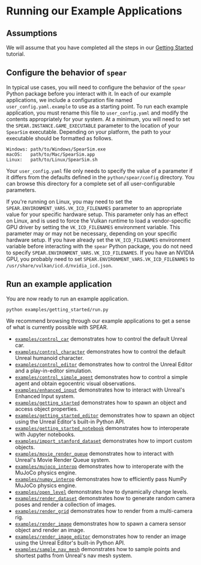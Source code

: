# Running our Example Applications

## Assumptions

We will assume that you have completed all the steps in our [Getting Started](docs/getting_started.md) tutorial.

## Configure the behavior of `spear`

In typical use cases, you will need to configure the behavior of the `spear` Python package before you interact with it. In each of our example applications, we include a configuration file named `user_config.yaml.example` to use as a starting point. To run each example application, you must rename this file to `user_config.yaml` and modify the contents appropriately for your system. At a minimum, you will need to set the `SPEAR.INSTANCE.GAME_EXECUTABLE` parameter to the location of your `SpearSim` executable. Depending on your platform, the path to your executable should be formatted as follows.

```
Windows: path/to/Windows/SpearSim.exe
macOS:   path/to/Mac/SpearSim.app
Linux:   path/to/Linux/SpearSim.sh
```

Your `user_config.yaml` file only needs to specify the value of a parameter if it differs from the defaults defined in the `python/spear/config` directory. You can browse this directory for a complete set of all user-configurable parameters.

If you're running on Linux, you may need to set the `SPEAR.ENVIRONMENT_VARS.VK_ICD_FILENAMES` parameter to an appropriate value for your specific hardware setup. This parameter only has an effect on Linux, and is used to force the Vulkan runtime to load a vendor-specific GPU driver by setting the `VK_ICD_FILENAMES` environment variable. This parameter may or may not be necessary, depending on your specific hardware setup. If you have already set the `VK_ICD_FILENAMES` environment variable before interacting with the `spear` Python package, you do not need to specify `SPEAR.ENVIRONMENT_VARS.VK_ICD_FILENAMES`. If you have an NVIDIA GPU, you probably need to set `SPEAR.ENVIRONMENT_VARS.VK_ICD_FILENAMES` to `/usr/share/vulkan/icd.d/nvidia_icd.json`.

## Run an example application

You are now ready to run an example application.

```console
python examples/getting_started/run.py
```

We recommend browsing through our example applications to get a sense of what is currently possible with SPEAR.
  - [`examples/control_car`](../examples/control_car) demonstrates how to control the default Unreal car.
  - [`examples/control_character`](../examples/control_character) demonstrates how to control the default Unreal humanoid character.
  - [`examples/control_editor`](../examples/control_editor) demonstrates how to control the Unreal Editor and a play-in-editor simulation.
  - [`examples/control_simple_agent`](../examples/control_simple_agent) demonstrates how to control a simple agent and obtain egocentric visual observations.
  - [`examples/enhanced_input`](../examples/enhanced_input) demonstrates how to interact with Unreal's Enhanced Input system.
  - [`examples/getting_started`](../examples/getting_started) demonstrates how to spawn an object and access object properties.
  - [`examples/getting_started_editor`](../examples/getting_started_editor) demonstrates how to spawn an object using the Unreal Editor's built-in Python API.
  - [`examples/getting_started_notebook`](../examples/getting_started_notebook) demonstrates how to interoperate with Jupyter notebooks.
  - [`examples/import_stanford_dataset`](../examples/import_stanford_dataset) demonstrates how to import custom objects.
  - [`examples/movie_render_queue`](../examples/movie_render_queue) demonstrates how to interact with Unreal's Movie Render Queue system.
  - [`examples/mujoco_interop`](../examples/mujoco_interop) demonstrates how to interoperate with the MuJoCo physics engine.
  - [`examples/numpy_interop`](../examples/numpy_interop) demonstrates how to efficiently pass NumPy  MuJoCo physics engine.
  - [`examples/open_level`](../examples/open_level) demonstrates how to dynamically change levels.
  - [`examples/render_dataset`](../examples/render_dataset) demonstrates how to generate random camera poses and render a collection of images.
  - [`examples/render_grid`](../examples/render_grid) demonstrates how to render from a multi-camera rig.
  - [`examples/render_image`](../examples/render_image) demonstrates how to spawn a camera sensor object and render an image.
  - [`examples/render_image_editor`](../examples/render_image) demonstrates how to render an image using the Unreal Editor's built-in Python API.
  - [`examples/sample_nav_mesh`](../examples/sample_nav_mesh) demonstrates how to sample points and shortest paths from Unreal's nav mesh system.
